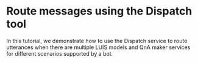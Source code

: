 # Route messages using the Dispatch tool
In this tutorial, we demonstrate how to use the Dispatch service to route utterances when there are multiple LUIS models and QnA maker services for different scenarios supported by a bot.